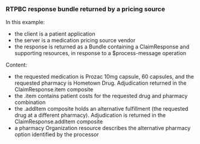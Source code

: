 <h3 id="example-rtpbc-response-scenario-using-fhir-messaging">RTPBC response bundle returned by a pricing source</h3>
<p>In this example:</p>
<ul>
<li>the client is a patient application</li>
<li>the server is a medication pricing source vendor</li>
<li>the response is returned as a Bundle containing a ClaimResponse and supporting resources, in response to a $process-message operation</li>
</ul>
<p>Content:</p>
<ul>
<li>the requested medication is Prozac 10mg capsule, 60 capsules, and the requested pharmacy is Hometown Drug. Adjudication returned in the ClaimResponse.item composite</li>
<li>the .item contains patient costs for the requested drug and pharmacy combination</li>
<li>the .addItem composite holds an alternative fulfillment (the requested drug at a different pharmacy). Adjudication is returned in the ClaimResponse.addItem composite</li>
<li>a pharmacy Organization resource describes the alternative pharmacy option identified by the processor</li>
</ul>
<!-- 
<div><img src="rtpbc-bundle-response-03-price-source.png" alt="bundle"></div>
-->
<br/>